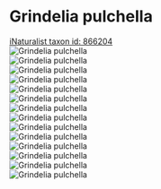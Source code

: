 
Grindelia pulchella
===================
  
[iNaturalist taxon id: 866204](https://www.inaturalist.org/taxa/866204)  
![Grindelia pulchella](https://inaturalist-open-data.s3.amazonaws.com/photos/125540476/medium.jpeg)  
![Grindelia pulchella](https://inaturalist-open-data.s3.amazonaws.com/photos/125540540/medium.jpeg)  
![Grindelia pulchella](https://inaturalist-open-data.s3.amazonaws.com/photos/125540445/medium.jpeg)  
![Grindelia pulchella](https://inaturalist-open-data.s3.amazonaws.com/photos/125540314/medium.jpeg)  
![Grindelia pulchella](https://inaturalist-open-data.s3.amazonaws.com/photos/125540273/medium.jpeg)  
![Grindelia pulchella](https://inaturalist-open-data.s3.amazonaws.com/photos/125348546/medium.jpg)  
![Grindelia pulchella](https://inaturalist-open-data.s3.amazonaws.com/photos/125348606/medium.jpg)  
![Grindelia pulchella](https://inaturalist-open-data.s3.amazonaws.com/photos/125540476/medium.jpeg)  
![Grindelia pulchella](https://inaturalist-open-data.s3.amazonaws.com/photos/125540540/medium.jpeg)  
![Grindelia pulchella](https://inaturalist-open-data.s3.amazonaws.com/photos/125540445/medium.jpeg)  
![Grindelia pulchella](https://inaturalist-open-data.s3.amazonaws.com/photos/125540314/medium.jpeg)  
![Grindelia pulchella](https://inaturalist-open-data.s3.amazonaws.com/photos/125540273/medium.jpeg)  
![Grindelia pulchella](https://inaturalist-open-data.s3.amazonaws.com/photos/125348546/medium.jpg)  
![Grindelia pulchella](https://inaturalist-open-data.s3.amazonaws.com/photos/125348606/medium.jpg)